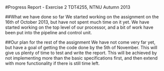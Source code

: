 #Progress Report - Exercise 2 TDT4255, NTNU Autumn 2013

##What we have done so far
We started working on the assignment on the 16th of October 2013, but have not spent much time on it yet.
We have started working on the top level of our processor, and a bit of work have been put into the pipeline and control unit.

##Our plan for the rest of the assignment
We have not come very far yet, but have a goal of getting the code done by the 5th of November.
This will give us plenty of time to test and write the report.
This will be achieved by not implementing more than the basic specifications first, and then extend with more functionality if there is still time left.
